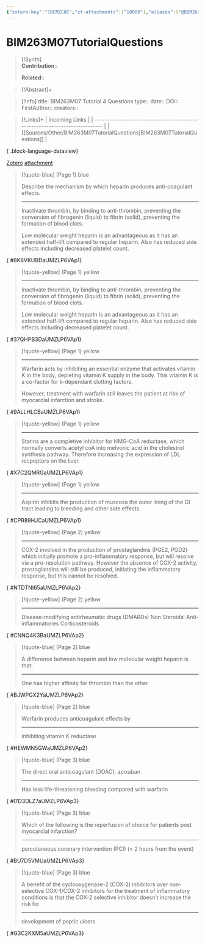 ```yaml
---
{"zotero-key":"7BCMZC8C","zt-attachments":["18000"],"aliases":["@BIM263M07 Tutorial 4 Questions"],"keywords":null,"FirstAuthor":"[[ ]]","dg-publish":true,"tags":["Uni/BIM263"],"permalink":"/sources/other/bim-263-m07-tutorial-questions/","dgPassFrontmatter":true}
---
```


# BIM263M07TutorialQuestions

>[!Synth]  
>**Contribution**::  
>  
>**Related**:: 
>  

> [!Abstract]+
> 

> [!Info]
> title: BIM263M07 Tutorial 4 Questions
> type:: 
> date:: 
> DOI:: 
> FirstAuthor:: 
> creators:: 

> [!Links]+
>  | Incoming Links                                                              |
> | --------------------------------------------------------------------------- |
> | [[Sources/Other/BIM263M07TutorialQuestions\|BIM263M07TutorialQuestions]] |
> 
{ .block-language-dataview}


[Zotero](zotero://select/library/items/7BCMZC8C) [attachment](<file:///Users/nathanmaxwell/Zotero/storage/UMZLP6VA/Tutorial%204%20Questions%202024%20-%20Tagged.pdf>)

> [!quote-blue] (Page 1) blue
> 
> Describe the mechanism by which heparin produces anti-coagulant effects.
> 
> ---
> Inactivate thrombin, by binding to anti-thrombin, preventing the conversion of fibrogenin (liquid) to fibrin (solid), preventing the formation of blood clots.
> 
> Low molecular weight heparin is an advantageous as it has an extended half-lift compared to regular heparin. Also has reduced side effects including decreased platelet count.
>
{ #8K8VKUBDaUMZLP6VAp1}


> [!quote-yellow] (Page 1) yellow
> 
> 
> 
> ---
> Inactivate thrombin, by binding to anti-thrombin, preventing the conversion of fibrogenin (liquid) to fibrin (solid), preventing the formation of blood clots. 
> 
> Low molecular weight heparin is an advantageous as it has an extended half-lift compared to regular heparin. Also has reduced side effects including decreased platelet count.
>
{ #37QHPB3DaUMZLP6VAp1}


> [!quote-yellow] (Page 1) yellow
> 
> 
> 
> ---
> Warfarin acts by inhibiting an essential enzyme that activates vitamin K in the body, depleting vitamin K supply in the body. This vitamin K is a co-factor for k-dependant clotting factors.
> 
> However, treatment with warfarin still leaves the patient at risk of myocardial infarction and stroke.
>
{ #9ALLHLCBaUMZLP6VAp1}


> [!quote-yellow] (Page 1) yellow
> 
> 
> 
> ---
> Statins are a completive inhibitor for HMG-CoA reductase, which normally converts acetyl coA into melvonic acid in the cholestrol synthesis pathway. Therefore increasing the expression of LDL recpeptors on the liver.
>
{ #X7C2QMRGaUMZLP6VAp1}


> [!quote-yellow] (Page 1) yellow
> 
> 
> 
> ---
> Aspirin inhibits the production of muscosa the outer lining of the GI tract leading to bleeding and other side effects.
>
{ #CPR89HJCaUMZLP6VAp1}


> [!quote-yellow] (Page 2) yellow
> 
> 
> 
> ---
> COX-2 involved in the production of prostaglandins (PGE2, PGD2) which initially promote a pro-inflammatory response, but will resolve via a pro-resolution pathway. However the absence of COX-2 activity, prostoglandins will still be produced, initiating the inflammatory response, but this cannot be resolved.
>
{ #NTDTNI65aUMZLP6VAp2}


> [!quote-yellow] (Page 2) yellow
> 
> 
> 
> ---
> Disease-modifying antirheumatic drugs (DMARDs)
> Non Steroidal Anti-inflammatories
> Corticosteroids
>
{ #CNNQ4K3BaUMZLP6VAp2}


> [!quote-blue] (Page 2) blue
> 
> A difference between heparin and low molecular weight heparin is that:
> 
> ---
> One has higher affinity for thrombin than the other
>
{ #BJWPGX2YaUMZLP6VAp2}


> [!quote-blue] (Page 2) blue
> 
> Warfarin produces anticoagulant effects by
> 
> ---
> Inhibiting vitamin K reductase
>
{ #HEWMN5GWaUMZLP6VAp2}


> [!quote-blue] (Page 3) blue
> 
> The direct oral anticoagulant (DOAC), apixaban
> 
> ---
> Has less life-threatening bleeding compared with warfarin
>
{ #I7D3DLZ7aUMZLP6VAp3}


> [!quote-blue] (Page 3) blue
> 
> Which of the following is the reperfusion of choice for patients post myocardial infarction?
> 
> ---
> percutaneous coronary intervention (PCI) (< 2 hours from the event)
>
{ #BU7D5VMUaUMZLP6VAp3}


> [!quote-blue] (Page 3) blue
> 
> A benefit of the cyclooxygenase-2 (COX-2) inhibitors over non-selective COX-1/COX-2 inhibitors for the treatment of inflammatory conditions is that the COX-2 selective inhibitor doesn’t increase the risk for
> 
> ---
> development of peptic ulcers
>
{ #G3C2KXM5aUMZLP6VAp3}





